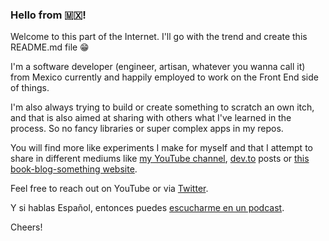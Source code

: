 ### Hello from 🇲🇽!

Welcome to this part of the Internet. I'll go with the trend and create this README.md file 😁

I'm a software developer (engineer, artisan, whatever you wanna call it) from Mexico currently and happily employed to work on the Front End side of things. 

I'm also always trying to build or create something to scratch an own itch, and that is also aimed at sharing with others what I've learned in the process. So no fancy libraries or super complex apps in my repos.

You will find more like experiments I make for myself and that I attempt to share in different mediums like [my YouTube channel](https://www.youtube.com/channel/UCsvIYWa4X0_DyszTP5nWSyw), [dev.to](https://dev.to/ackzell) posts or [this book-blog-something website](https://notes-on-vue.ackzell.dev).

Feel free to reach out on YouTube or via [Twitter](https://twitter.com/_ackzell).

Y si hablas Español, entonces puedes [escucharme en un podcast](https://mytypeof.dev).

Cheers!
